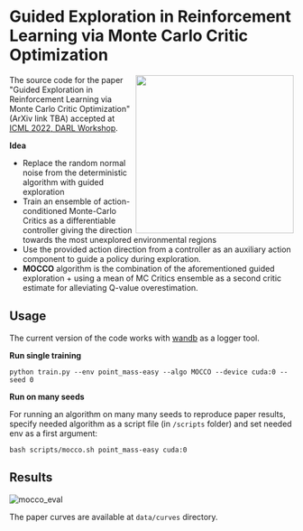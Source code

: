 # Guided Exploration in Reinforcement Learning via Monte Carlo Critic Optimization

<img align="right" width="280" src="https://user-images.githubusercontent.com/23639048/174118217-84722ed8-3fa1-4159-b9b4-4b0913841cbc.png">

The source code for the paper "Guided Exploration in Reinforcement Learning via Monte Carlo Critic Optimization" (ArXiv link TBA) accepted at [ICML 2022, DARL Workshop](https://darl-workshop.github.io).

__Idea__
* Replace the random normal noise from the deterministic algorithm with guided exploration
* Train an ensemble of action-conditioned Monte-Carlo Critics as a differentiable controller giving the direction towards the most unexplored environmental regions
* Use the provided action direction from a controller as an auxiliary action component to guide a policy during exploration.
* __MOCCO__ algorithm is the combination of the aforementioned guided exploration + using a mean of MC Critics ensemble as a second critic estimate for alleviating Q-value overestimation.

## Usage

The current version of the code works with [wandb](https://wandb.ai) as a logger tool.

__Run single training__

```
python train.py --env point_mass-easy --algo MOCCO --device cuda:0 --seed 0
```

__Run on many seeds__

For running an algorithm on many many seeds to reproduce paper results, specify needed algorithm as a script file (in `/scripts` folder) and set needed env as a first argument:

```
bash scripts/mocco.sh point_mass-easy cuda:0
```

## Results

![mocco_eval](https://user-images.githubusercontent.com/23639048/174117437-adbfa41a-606c-4e85-95c8-d39c41766920.png)

The paper curves are available at `data/curves` directory.
